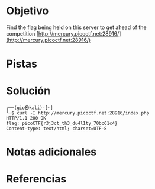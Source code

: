 # Objetivo
Find the flag being held on this server to get ahead of the competition [http://mercury.picoctf.net:28916/](http://mercury.picoctf.net:28916/)
# Pistas

# Solución
```
┌──(gio㉿kali)-[~]
└─$ curl -I http://mercury.picoctf.net:28916/index.php 
HTTP/1.1 200 OK
flag: picoCTF{r3j3ct_th3_du4l1ty_70bc61c4}
Content-type: text/html; charset=UTF-8
```
# Notas adicionales
# Referencias